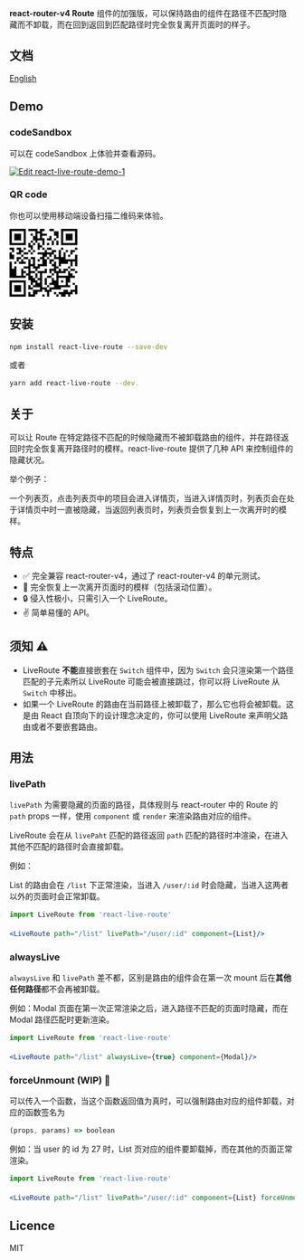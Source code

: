 **react-router-v4 Route** 组件的加强版，可以保持路由的组件在路径不匹配时隐藏而不卸载，而在回到返回到匹配路径时完全恢复离开页面时的样子。

## 文档

[English](./docs/README-zh.md)

## Demo

### codeSandbox

可以在 codeSandbox 上体验并查看源码。

[![Edit react-live-route-demo-1](https://codesandbox.io/static/img/play-codesandbox.svg)](https://codesandbox.io/s/yj9j33pw4j)

### QR code

你也可以使用移动端设备扫描二维码来体验。

![qr](./qr.png)

## 安装

```bash
npm install react-live-route --save-dev
```

或者

```bash
yarn add react-live-route --dev.
```

## 关于

可以让 Route 在特定路径不匹配的时候隐藏而不被卸载路由的组件，并在路径返回时完全恢复离开路径时的模样。react-live-route 提供了几种 API 来控制组件的隐藏状况。

举个例子：

一个列表页，点击列表页中的项目会进入详情页，当进入详情页时，列表页会在处于详情页中时一直被隐藏，当返回列表页时，列表页会恢复到上一次离开时的模样。

## 特点

- ✅ 完全兼容 react-router-v4，通过了 react-router-v4 的单元测试。
- 🎯 完全恢复上一次离开页面时的模样（包括滚动位置）。
- 🔒 侵入性极小，只需引入一个 LiveRoute。
- ✌️ 简单易懂的 API。

## 须知 ⚠️

- LiveRoute **不能**直接嵌套在 `Switch` 组件中，因为 `Switch` 会只渲染第一个路径匹配的子元素所以 LiveRoute 可能会被直接跳过，你可以将 LiveRoute 从 `Switch` 中移出。
- 如果一个 LiveRoute 的路由在当前路径上被卸载了，那么它也将会被卸载。这是由 React 自顶向下的设计理念决定的，你可以使用 LiveRoute 来声明父路由或者不要嵌套路由。

## 用法

### livePath

`livePath` 为需要隐藏的页面的路径，具体规则与 react-router 中的 Route 的 `path` props 一样，使用 `component`  或 `render` 来渲染路由对应的组件。

LiveRoute 会在从 `livePaht` 匹配的路径返回 `path` 匹配的路径时冲渲染，在进入其他不匹配的路径时会直接卸载。

例如：

List 的路由会在 `/list` 下正常渲染，当进入 `/user/:id` 时会隐藏，当进入这两者以外的页面时会正常卸载。

```jsx
import LiveRoute from 'react-live-route'

<LiveRoute path="/list" livePath="/user/:id" component={List}/>
```

### alwaysLive

`alwaysLive` 和 `livePath` 差不都，区别是路由的组件会在第一次 mount 后在**其他任何路径**都不会再被卸载。

例如：Modal 页面在第一次正常渲染之后，进入路径不匹配的页面时隐藏，而在 Modal 路径匹配时更新渲染。

```jsx
import LiveRoute from 'react-live-route'

<LiveRoute path="/list" alwaysLive={true} component={Modal}/>
```

### forceUnmount (WIP) 🚧

可以传入一个函数，当这个函数返回值为真时，可以强制路由对应的组件卸载，对应的函数签名为

```js
(props, params) => boolean
```

例如：当 user 的 id 为 27 时，List 页对应的组件要卸载掉，而在其他的页面正常渲染。

```jsx
import LiveRoute from 'react-live-route'

<LiveRoute path="/list" livePath="/user/:id" component={List} forceUnmount={(props, params)=> params.id === 27}/>
```

## Licence

MIT